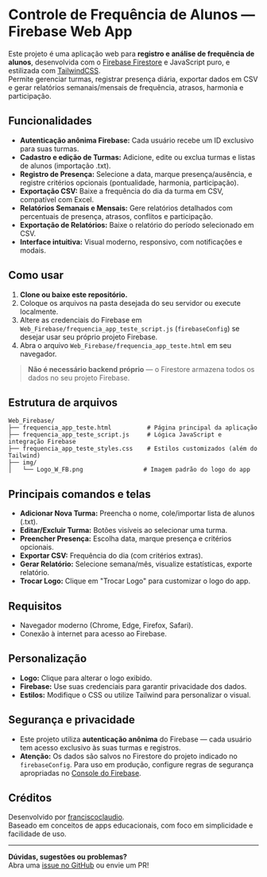 # Controle de Frequência de Alunos — Firebase Web App

Este projeto é uma aplicação web para **registro e análise de frequência de alunos**, desenvolvida com o [Firebase Firestore](https://firebase.google.com/products/firestore) e JavaScript puro, e estilizada com [TailwindCSS](https://tailwindcss.com/).  
Permite gerenciar turmas, registrar presença diária, exportar dados em CSV e gerar relatórios semanais/mensais de frequência, atrasos, harmonia e participação.

## Funcionalidades

- **Autenticação anônima Firebase:** Cada usuário recebe um ID exclusivo para suas turmas.
- **Cadastro e edição de Turmas:** Adicione, edite ou exclua turmas e listas de alunos (importação .txt).
- **Registro de Presença:** Selecione a data, marque presença/ausência, e registre critérios opcionais (pontualidade, harmonia, participação).
- **Exportação CSV:** Baixe a frequência do dia da turma em CSV, compatível com Excel.
- **Relatórios Semanais e Mensais:** Gere relatórios detalhados com percentuais de presença, atrasos, conflitos e participação.
- **Exportação de Relatórios:** Baixe o relatório do período selecionado em CSV.
- **Interface intuitiva:** Visual moderno, responsivo, com notificações e modais.

## Como usar

1. **Clone ou baixe este repositório.**
2. Coloque os arquivos na pasta desejada do seu servidor ou execute localmente.
3. Altere as credenciais do Firebase em `Web_Firebase/frequencia_app_teste_script.js` (`firebaseConfig`) se desejar usar seu próprio projeto Firebase.
4. Abra o arquivo `Web_Firebase/frequencia_app_teste.html` em seu navegador.

> **Não é necessário backend próprio** — o Firestore armazena todos os dados no seu projeto Firebase.

## Estrutura de arquivos

```text
Web_Firebase/
├── frequencia_app_teste.html          # Página principal da aplicação
├── frequencia_app_teste_script.js     # Lógica JavaScript e integração Firebase
├── frequencia_app_teste_styles.css    # Estilos customizados (além do Tailwind)
├── img/
│   └── Logo_W_FB.png                 # Imagem padrão do logo do app
```

## Principais comandos e telas

- **Adicionar Nova Turma:** Preencha o nome, cole/importar lista de alunos (.txt).
- **Editar/Excluir Turma:** Botões visíveis ao selecionar uma turma.
- **Preencher Presença:** Escolha data, marque presença e critérios opcionais.
- **Exportar CSV:** Frequência do dia (com critérios extras).
- **Gerar Relatório:** Selecione semana/mês, visualize estatísticas, exporte relatório.
- **Trocar Logo:** Clique em "Trocar Logo" para customizar o logo do app.

## Requisitos

- Navegador moderno (Chrome, Edge, Firefox, Safari).
- Conexão à internet para acesso ao Firebase.

## Personalização

- **Logo:** Clique para alterar o logo exibido.
- **Firebase:** Use suas credenciais para garantir privacidade dos dados.
- **Estilos:** Modifique o CSS ou utilize Tailwind para personalizar o visual.

## Segurança e privacidade

- Este projeto utiliza **autenticação anônima** do Firebase — cada usuário tem acesso exclusivo às suas turmas e registros.
- **Atenção:** Os dados são salvos no Firestore do projeto indicado no `firebaseConfig`. Para uso em produção, configure regras de segurança apropriadas no [Console do Firebase](https://console.firebase.google.com/).

## Créditos

Desenvolvido por [franciscoclaudio](https://github.com/franciscoclaudio).  
Baseado em conceitos de apps educacionais, com foco em simplicidade e facilidade de uso.

---

**Dúvidas, sugestões ou problemas?**  
Abra uma [issue no GitHub](https://github.com/franciscoclaudio/Frequencia-Alunos/issues) ou envie um PR!
